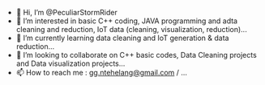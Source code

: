- 👋 Hi, I’m @PeculiarStormRider
- 👀 I’m interested in basic C++ coding, JAVA programming and adta cleaning and reduction, IoT data (cleaning, visualization, reduction)...
- 🌱 I’m currently learning data cleaning and IoT generation & data reduction...
- 💞️ I’m looking to collaborate on C++ basic codes, Data Cleaning projects and Data visualization projects...
- 📫 How to reach me : gg.ntehelang@gmail.com / ...

<!---
PeculiarStormRider/PeculiarStormRider is a ✨ special ✨ repository because its `README.md` (this file) appears on your GitHub profile.
You can click the Preview link to take a look at your changes.
--->
